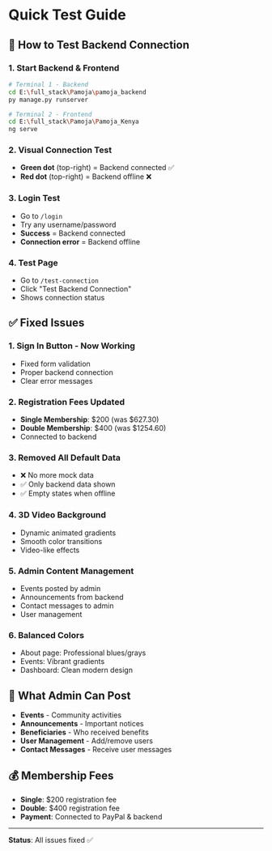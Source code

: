 # Quick Test Guide

## 🚀 How to Test Backend Connection

### 1. Start Backend & Frontend
```bash
# Terminal 1 - Backend
cd E:\full_stack\Pamoja\pamoja_backend
py manage.py runserver

# Terminal 2 - Frontend  
cd E:\full_stack\Pamoja\Pamoja_Kenya
ng serve
```

### 2. Visual Connection Test
- **Green dot** (top-right) = Backend connected ✅
- **Red dot** (top-right) = Backend offline ❌

### 3. Login Test
- Go to `/login`
- Try any username/password
- **Success** = Backend connected
- **Connection error** = Backend offline

### 4. Test Page
- Go to `/test-connection`
- Click "Test Backend Connection"
- Shows connection status

## ✅ Fixed Issues

### 1. **Sign In Button** - Now Working
- Fixed form validation
- Proper backend connection
- Clear error messages

### 2. **Registration Fees Updated**
- **Single Membership**: $200 (was $627.30)
- **Double Membership**: $400 (was $1254.60)
- Connected to backend

### 3. **Removed All Default Data**
- ❌ No more mock data
- ✅ Only backend data shown
- ✅ Empty states when offline

### 4. **3D Video Background**
- Dynamic animated gradients
- Smooth color transitions
- Video-like effects

### 5. **Admin Content Management**
- Events posted by admin
- Announcements from backend
- Contact messages to admin
- User management

### 6. **Balanced Colors**
- About page: Professional blues/grays
- Events: Vibrant gradients
- Dashboard: Clean modern design

## 🎯 What Admin Can Post
- **Events** - Community activities
- **Announcements** - Important notices
- **Beneficiaries** - Who received benefits
- **User Management** - Add/remove users
- **Contact Messages** - Receive user messages

## 💰 Membership Fees
- **Single**: $200 registration fee
- **Double**: $400 registration fee
- **Payment**: Connected to PayPal & backend

---
**Status**: All issues fixed ✅